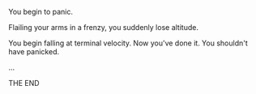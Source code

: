 You begin to panic.

Flailing your arms in a frenzy, you suddenly lose altitude.

You begin falling at terminal velocity. Now you've done it. You shouldn't have panicked.

...

THE END